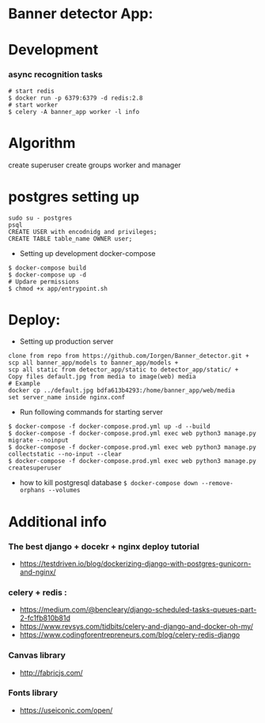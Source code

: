 # Banner detector App: 

# Development

### async recognition tasks
```
# start redis 
$ docker run -p 6379:6379 -d redis:2.8    
# start worker
$ celery -A banner_app worker -l info
```
 
# Algorithm 
create superuser
create groups worker and manager

# postgres setting up 
```
sudo su - postgres
psql
CREATE USER with encodnidg and privileges;
CREATE TABLE table_name OWNER user;
```

- Setting up development docker-compose
```
$ docker-compose build
$ docker-compose up -d
# Updare permissions 
$ chmod +x app/entrypoint.sh
```

# Deploy: 

- Setting up production server 
```
clone from repo from https://github.com/Iorgen/Banner_detector.git + 
scp all banner_app/models to banner_app/models + 
scp all static from detector_app/static to detector_app/static/ + 
Copy files default.jpg from media to image(web) media  
# Example 
docker cp ../default.jpg bdfa613b4293:/home/banner_app/web/media
set server_name inside nginx.conf 
```
- Run following commands for starting server 
```
$ docker-compose -f docker-compose.prod.yml up -d --build
$ docker-compose -f docker-compose.prod.yml exec web python3 manage.py migrate --noinput 
$ docker-compose -f docker-compose.prod.yml exec web python3 manage.py collectstatic --no-input --clear
$ docker-compose -f docker-compose.prod.yml exec web python3 manage.py createsuperuser
```
- how to kill postgresql database 
``
$ docker-compose down --remove-orphans --volumes
``


# Additional info 

### The best django + docekr + nginx deploy tutorial  
 - https://testdriven.io/blog/dockerizing-django-with-postgres-gunicorn-and-nginx/

### celery + redis  : 
 - https://medium.com/@bencleary/django-scheduled-tasks-queues-part-2-fc1fb810b81d 
 - https://www.revsys.com/tidbits/celery-and-django-and-docker-oh-my/
 - https://www.codingforentrepreneurs.com/blog/celery-redis-django

### Canvas library 
 - http://fabricjs.com/

### Fonts library 
 - https://useiconic.com/open/